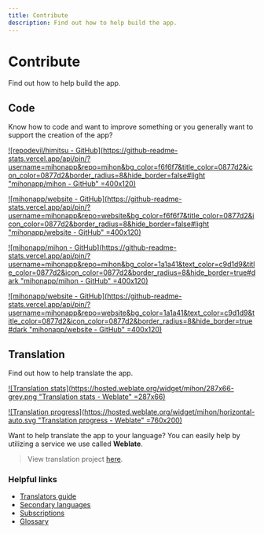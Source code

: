 ```yaml
---
title: Contribute
description: Find out how to help build the app.
---
```


# Contribute
Find out how to help build the app.

## Code
Know how to code and want to improve something or you generally want to support the creation of the app?

[![repodevil/himitsu - GitHub](https://github-readme-stats.vercel.app/api/pin/?username=mihonapp&repo=mihon&bg_color=f6f6f7&title_color=0877d2&icon_color=0877d2&border_radius=8&hide_border=false#light "mihonapp/mihon - GitHub" =400x120)](https://github.com/mihonapp/mihon)

[![mihonapp/website - GitHub](https://github-readme-stats.vercel.app/api/pin/?username=mihonapp&repo=website&bg_color=f6f6f7&title_color=0877d2&icon_color=0877d2&border_radius=8&hide_border=false#light "mihonapp/website - GitHub" =400x120)](https://github.com/mihonapp/website)

[![mihonapp/mihon - GitHub](https://github-readme-stats.vercel.app/api/pin/?username=mihonapp&repo=mihon&bg_color=1a1a41&text_color=c9d1d9&title_color=0877d2&icon_color=0877d2&border_radius=8&hide_border=true#dark "mihonapp/mihon - GitHub" =400x120)](https://github.com/mihonapp/mihon)

[![mihonapp/website - GitHub](https://github-readme-stats.vercel.app/api/pin/?username=mihonapp&repo=website&bg_color=1a1a41&text_color=c9d1d9&title_color=0877d2&icon_color=0877d2&border_radius=8&hide_border=true#dark "mihonapp/website - GitHub" =400x120)](https://github.com/mihonapp/website)

## Translation
Find out how to help translate the app.

[![Translation stats](https://hosted.weblate.org/widget/mihon/287x66-grey.png "Translation stats - Weblate" =287x66)](https://hosted.weblate.org/engage/mihon/)

[![Translation progress](https://hosted.weblate.org/widget/mihon/horizontal-auto.svg "Translation progress - Weblate" =760x200)](https://hosted.weblate.org/engage/mihon/)

Want to help translate the app to your language?
You can easily help by utilizing a service we use called **Weblate**.

> View translation project [here](https://hosted.weblate.org/engage/mihon/).

### Helpful links
* [Translators guide](https://docs.weblate.org/en/latest/user/translating.html)
* [Secondary languages](https://docs.weblate.org/en/latest/user/profile.html#secondary-languages)
* [Subscriptions](https://docs.weblate.org/en/latest/user/profile.html#subscriptions)
* [Glossary](https://docs.weblate.org/en/latest/user/translating.html#glossary)
